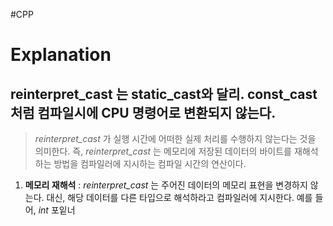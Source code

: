 #CPP

# Explanation
## reinterpret_cast 는 static_cast와 달리. const_cast 처럼 컴파일시에 CPU 명령어로 변환되지 않는다.
> *reinterpret_cast* 가 실행 시간에 어떠한 실제 처리를 수행하지 않는다는 것을 의미한다. 즉, *reinterpret_cast* 는 메모리에 저장된 데이터의 바이트를 재해석하는 방법을 컴파일러에 지시하는 컴파일 시간의 연산이다.

1. **메모리 재해석** : *reinterpret_cast* 는 주어진 데이터의 메모리 표현을 변경하지 않는다. 대신, 해당 데이터를 다른 타입으로 해석하라고 컴파일러에 지시한다.
   예를 들어, *int* 포잍너